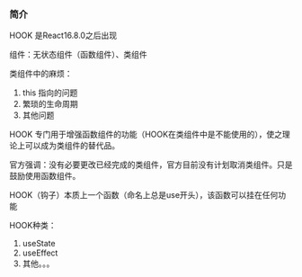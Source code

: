 ### 简介

HOOK 是React16.8.0之后出现

组件：无状态组件（函数组件）、类组件

类组件中的麻烦：
1. this 指向的问题
2. 繁琐的生命周期
3. 其他问题

HOOK 专门用于增强函数组件的功能（HOOK在类组件中是不能使用的），使之理论上可以成为类组件的替代品。

官方强调：没有必要更改已经完成的类组件，官方目前没有计划取消类组件。只是鼓励使用函数组件。

HOOK（钩子）本质上一个函数（命名上总是use开头），该函数可以挂在任何功能

HOOK种类：
1. useState
2. useEffect
3. 其他。。。
